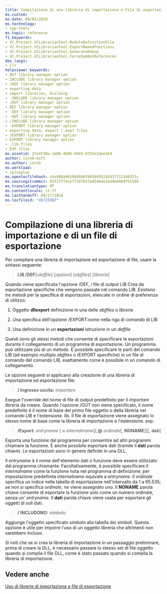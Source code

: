 ```yaml
---
title: Compilazione di una libreria di importazione e File di esportazione | Microsoft Docs
ms.custom: ''
ms.date: 09/05/2018
ms.technology:
- cpp-tools
ms.topic: reference
f1_keywords:
- VC.Project.VCLibrarianTool.ModuleDefinitionFile
- VC.Project.VCLibrarianTool.ExportNamedFunctions
- VC.Project.VCLibrarianTool.GenerateDebug
- VC.Project.VCLibrarianTool.ForceSymbolReferences
dev_langs:
- C++
helpviewer_keywords:
- OUT library manager option
- INCLUDE library manager option
- /DEF library manager option
- exporting data
- import libraries, building
- -INCLUDE library manager option
- /OUT library manager option
- DEF library manager option
- -DEF library manager option
- -OUT library manager option
- /INCLUDE library manager option
- -EXPORT library manager option
- exporting data, export (.exp) files
- /EXPORT library manager option
- EXPORT library manager option
- .lib files
- EXP files
ms.assetid: 2fe4f30a-1dd6-4b05-84b5-0752e1dee354
author: corob-msft
ms.author: corob
ms.workload:
- cplusplus
ms.openlocfilehash: c6a980a96198db80f0956895292d37f123d0351c
ms.sourcegitcommit: 92f2fff4ce77387b57a4546de1bd4bd464fb51b6
ms.translationtype: MT
ms.contentlocale: it-IT
ms.lasthandoff: 09/17/2018
ms.locfileid: "45723307"
---
```

# <a name="building-an-import-library-and-export-file"></a>Compilazione di una libreria di importazione e di un file di esportazione

Per compilare una libreria di importazione ed esportazione di file, usare la sintassi seguente:

> **LIB /DEF**[**:**<em>deffile</em>] [*opzioni*] [*objfiles*] [*librerie*]

Quando viene specificata l'opzione /DEF, i file di output LIB Crea da esportazione specifiche che vengono passate nel comando LIB. Esistono tre metodi per la specifica di esportazioni, elencate in ordine di preferenza di utilizzo:

1. Oggetto **dllexport** definizione in una delle *objfiles* o *librerie*

2. Una specifica dell'opzione /EXPORT:*nome* nella riga di comando di LIB

3. Una definizione in un **esportazioni** istruzione in un *deffile*

Questi sono gli stessi metodi che consente di specificare le esportazioni durante il collegamento di un programma di esportazione. Un programma può utilizzare più di un metodo. È possibile specificare le parti del comando LIB (ad esempio multiplo *objfiles* o /EXPORT specifiche) in un file di comando del comando LIB, esattamente come è possibile in un comando di collegamento.

Le opzioni seguenti si applicano alla creazione di una libreria di importazione ed esportazione file:

> **/ Ingresso uscita:** *importare*

Esegue l'override del nome di file di output predefinito per il *importare* libreria da creare. Quando l'opzione /OUT non viene specificato, il nome predefinito è il nome di base del primo file oggetto o della libreria nel comando LIB e l'estensione. lib. Il file di esportazione viene assegnato lo stesso nome di base come la libreria di importazione e l'estensione. exp.

> **/Export:** *entryname* \[ **=** *internalname*]\[,**\@** <em>ordinale</em>\[, **NONAME**]]\[, **dati**]

Esporta una funzione dal programma per consentire ad altri programmi chiamare la funzione. È anche possibile esportare dati (tramite il **dati** parola chiave). Le esportazioni sono in genere definite in una DLL.

Il *entryname* è il nome dell'elemento dati o funzione deve essere utilizzato dal programma chiamante. Facoltativamente, è possibile specificare il *internalname* come la funzione nota nel programma di definizione; per impostazione predefinita *internalname* equivale a *entryname*. Il *ordinale* specifica un indice nella tabella di esportazione nell'intervallo da 1 a 65.535; se non si specifica *ordinale*, ne viene assegnato uno. Il **NONAME** parola chiave consente di esportare la funzione solo come un numero ordinale, senza un' *entryname*. Il **dati** parola chiave viene usata per esportare gli oggetti di soli dati.

> **/ INCLUDONO:** *simbolo*

Aggiunge l'oggetto specificato *simbolo* alla tabella dei simboli. Questa opzione è utile per imporre l'uso di un oggetto libreria che altrimenti non sarebbero incluso.

Si noti che se si crea la libreria di importazione in un passaggio preliminare, prima di creare la DLL, è necessario passare lo stesso set di file oggetto quando si compila il file DLL, come è stato passato quando si compila la libreria di importazione.

## <a name="see-also"></a>Vedere anche

[Uso di librerie di importazione e file di esportazione](../../build/reference/working-with-import-libraries-and-export-files.md)
